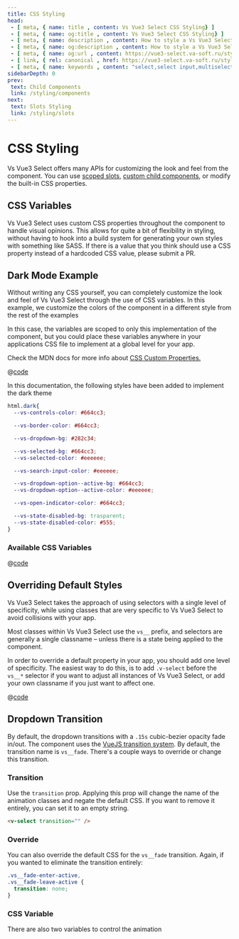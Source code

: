 ```yaml
---
title: CSS Styling
head:
 - [ meta, { name: title , content: Vs Vue3 Select CSS Styling} ]
 - [ meta, { name: og:title , content: Vs Vue3 Select CSS Styling} ]
 - [ meta, { name: description , content: How to style a Vs Vue3 Select component using CSS} ]
 - [ meta, { name: og:description , content: How to style a Vs Vue3 Select component using CSS} ]
 - [ meta, { name: og:url , content: https://vue3-select.va-soft.ru/styling/css/ } ]
 - [ link, { rel: canonical , href: https://vue3-select.va-soft.ru/styling/css/ } ]
 - [ meta, { name: keywords , content: "select,select input,multiselect,vue,vue3,vue3 component,vue3 select,dropdown,styling"} ]
sidebarDepth: 0
prev:
 text: Child Components
 link: /styling/components
next:
 text: Slots Styling
 link: /styling/slots
---
```


# CSS Styling

Vs Vue3 Select offers many APIs for customizing the look and feel from the
component. You can use [scoped slots](../../api/slots/),
[custom child components](../../styling/components/), or modify the built-in CSS properties.

## CSS Variables

Vs Vue3 Select uses custom CSS properties throughout the component to handle visual
opinions. This allows for quite a bit of flexibility in styling, without having
to hook into a build system for generating your own styles with something like
SASS. If there is a value that you think should use a CSS property instead of a
hardcoded CSS value, please submit a PR.

## Dark Mode Example

Without writing any CSS yourself, you can completely customize the look and feel
of Vs Vue3 Select through the use of CSS variables. In this example, we customize the colors of the component in a 
different style from the rest of the examples

In this case, the variables are scoped to only this implementation of the
component, but you could place these variables anywhere in your applications CSS
file to implement at a global level for your app.

Check the MDN docs for more info about
[CSS Custom Properties.](https://developer.mozilla.org/en-US/docs/Web/CSS/Using_CSS_custom_properties)

<CssVariables style="margin-top: 1rem;" />

@[code](../../.vuepress/components/CssVariables.vue)

In this documentation, the following styles have been added to implement the dark theme

```css
html.dark{
  --vs-controls-color: #664cc3;

  --vs-border-color: #664cc3;

  --vs-dropdown-bg: #282c34;

  --vs-selected-bg: #664cc3;
  --vs-selected-color: #eeeeee;

  --vs-search-input-color: #eeeeee;

  --vs-dropdown-option--active-bg: #664cc3;
  --vs-dropdown-option--active-color: #eeeeee;

  --vs-open-indicator-color: #664cc3;

  --vs-state-disabled-bg: trasparent;
  --vs-state-disabled-color: #555;
}
```

### Available CSS Variables

@[code](../../../../src/css/global/variables.css)

## Overriding Default Styles

Vs Vue3 Select takes the approach of using selectors with a single level of
specificity, while using classes that are very specific to Vs Vue3 Select to avoid
collisions with your app.

Most classes within Vs Vue3 Select use the `vs__` prefix, and selectors are
generally a single classname – unless there is a state being applied to the
component.

In order to override a default property in your app, you should add one level of
specificity. The easiest way to do this, is to add `.v-select` before the
`vs__*` selector if you want to adjust all instances of Vs Vue3 Select, or add your
own classname if you just want to affect one.

<CssSpecificity />

@[code](../../.vuepress/components/CssSpecificity.vue)

## Dropdown Transition

By default, the dropdown transitions with a `.15s` cubic-bezier opacity fade
in/out. The component uses the
[VueJS transition system](https://vuejs.org/v2/guide/transitions.html). By
default, the transition name is `vs__fade`. There's a couple ways to override or
change this transition.

### Transition
Use the `transition` prop. Applying this prop will change the name of the
 animation classes and negate the default CSS. If you want to remove it
 entirely, you can set it to an empty string.

```html
<v-select transition="" />
```

### Override

You can also override the default CSS for the `vs__fade` transition. Again,
if you wanted to eliminate the transition entirely:

```css
.vs__fade-enter-active,
.vs__fade-leave-active {
  transition: none;
}
```

### CSS Variable

There are also two variables to control the animation